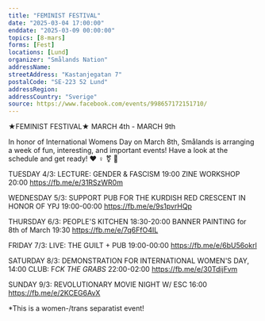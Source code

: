```yaml
---
title: "FEMINIST FESTIVAL"
date: "2025-03-04 17:00:00"
enddate: "2025-03-09 00:00:00"
topics: [8-mars]
forms: [Fest]
locations: [Lund]
organizer: "Smålands Nation"
addressName: 
streetAddress: "Kastanjegatan 7"
postalCode: "SE-223 52 Lund"
addressRegion:
addressCountry: "Sverige"
source: https://www.facebook.com/events/998657172151710/
---
```

★FEMINIST FESTIVAL★
MARCH 4th - MARCH 9th

In honor of International Womens Day on March 8th, Smålands is arranging a week of fun, interesting, and important events! Have a look at the schedule and get ready! ❤ ♀ ⚧ 🚩

TUESDAY 4/3:
LECTURE: GENDER & FASCISM 19:00
ZINE WORKSHOP 20:00 https://fb.me/e/31RSzWR0m

WEDNESDAY 5/3:
SUPPORT PUB FOR THE KURDISH RED CRESCENT IN HONOR OF YPJ 19:00-00:00 https://fb.me/e/9s1pvrHQp

THURSDAY 6/3:
PEOPLE'S KITCHEN 18:30-20:00
BANNER PAINTING for 8th of March 19:30 https://fb.me/e/7q6FfO4IL

FRIDAY 7/3:
LIVE: THE GUILT + PUB 19:00-00:00 https://fb.me/e/6bU56okrl

SATURDAY 8/3:
DEMONSTRATION FOR INTERNATIONAL WOMEN'S DAY, 14:00
CLUB: F*CK THE GRABS* 22:00-02:00 https://fb.me/e/30TdijFvm

SUNDAY 9/3:
REVOLUTIONARY MOVIE NIGHT W/ ESC 16:00 https://fb.me/e/2KCEG6AvX

*This is a women-/trans separatist event!
